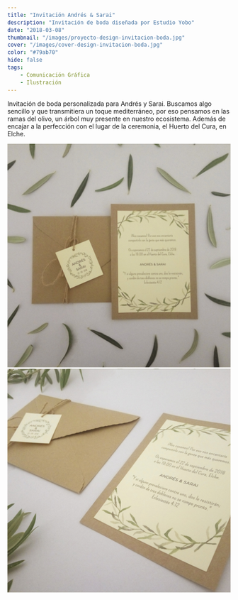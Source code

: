 ```yaml
---
title: "Invitación Andrés & Sarai"
description: "Invitación de boda diseñada por Estudio Yobo"
date: "2018-03-08"
thumbnail: "/images/proyecto-design-invitacion-boda.jpg"
cover: "/images/cover-design-invitacion-boda.jpg"
color: "#79ab70"
hide: false
tags:
    - Comunicación Gráfica
    - Ilustración
---
```


Invitación de boda personalizada para Andrés y Sarai. Buscamos algo sencillo y que transmitiera un toque mediterráneo, por eso pensamos en las ramas del olivo, un árbol muy presente en nuestro ecosistema. Además de encajar a la perfección con el lugar de la ceremonia, el Huerto del Cura, en Elche. 

<divide>

<hidden>
<img src="img3-invitacion-a&s.jpg" />
</hidden>
<zoom-image src="img3-invitacion-a&s.jpg"  alt='Invitación Boda'></zoom-image>

<hidden>
<img src="img2-invitacion-a&s.jpg" />
</hidden>
<zoom-image src="img2-invitacion-a&s.jpg"  alt='Invitación Boda'></zoom-image>

</divide>